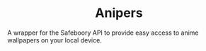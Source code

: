 <h1 align="center">
Anipers
</h1>

A wrapper for the Safeboory API to provide easy access to anime wallpapers on your local device.
